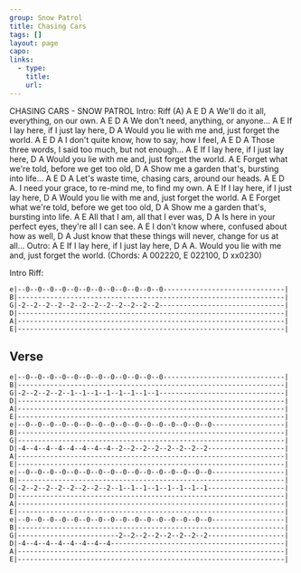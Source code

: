 ```yaml
---
group: Snow Patrol
title: Chasing Cars
tags: []
layout: page
capo: 
links: 
  - type: 
    title: 
    url: 
---
```


CHASING CARS - SNOW PATROL
Intro: Riff (A)
A E D A
 We'll do it all, everything, on our own.
A E D A
 We don't need, anything, or anyone...
<strum>
 A E
If I lay here, if I just lay here,
 D A Would you lie with me and, just forget the world.
<pick>
A E D A
 I don't quite know, how to say, how I feel,
A E D A  Those three words, I said too much, but not enough...
<strum> A E
If I lay here, if I just lay here,
 D A Would you lie with me and, just forget the world.  A E
Forget what we're told, before we get too old,
 D A
Show me a garden that's, bursting into life...
<quiet>
A E D A  Let's waste time, chasing cars, around our heads. A E D A.  I need your grace, to re-mind me, to find my own.
<loud> A E
If I lay here, if I just lay here,
 D A Would you lie with me and, just forget the world.  A E
Forget what we're told, before we get too old,
 D A
Show me a garden that's, bursting into life.
 A E
All that I am, all that I ever was,
 D A Is here in your perfect eyes, they're all I can see.  A E
I don't know where, confused about how as well,
 D A Just know that these things will never, change for us at all...
Outro: <quiet>
 A E
If I lay here, if I just lay here,
 D A A. Would you lie with me and, just forget the world.
(Chords: A 002220, E 022100, D xx0230)

Intro Riff:
```chordpro
e|--0--0--0--0--0--0--0--0--0--0--0--0------------------------------|  B|------------------------------------------------------------------|  G|-2--2--2--2--2--2--2--2--2--2--2--2-------------------------------|  D|------------------------------------------------------------------|  A|------------------------------------------------------------------|  E|------------------------------------------------------------------|
```

## Verse
```chordpro
e|--0--0--0--0--0--0--0--0--0--0--0--0------------------------------|  B|------------------------------------------------------------------|  G|-2--2--2--2--1--1--1--1--1--1--1--1-------------------------------|  D|------------------------------------------------------------------|  A|------------------------------------------------------------------|  E|------------------------------------------------------------------|
e|--0--0--0--0--0--0--0--0--0--0--0--0--0--0--0--0------------------|  B|------------------------------------------------------------------|  G|------------------------------------------------------------------|  D|-4--4--4--4--4--4--4--4--2--2--2--2--2--2--2--2-------------------|  A|------------------------------------------------------------------|  E|------------------------------------------------------------------|
e|--0--0--0--0--0--0--0--0--0--0--0--0--0--0--0--0------------------|  B|------------------------------------------------------------------|  G|-2--2--2--2--2--2--2--2--1--1--1--1--1--1--1--1-------------------|  D|------------------------------------------------------------------|  A|------------------------------------------------------------------|  E|------------------------------------------------------------------|
e|--0--0--0--0--0--0--0--0--0--0--0--0--0--0--0--0------------------|  B|------------------------------------------------------------------|  G|-------------------------2--2--2--2--2--2--2--2-------------------|  D|-4--4--4--4--4--4--4--4-------------------------------------------|  A|------------------------------------------------------------------|  E|------------------------------------------------------------------|
```

